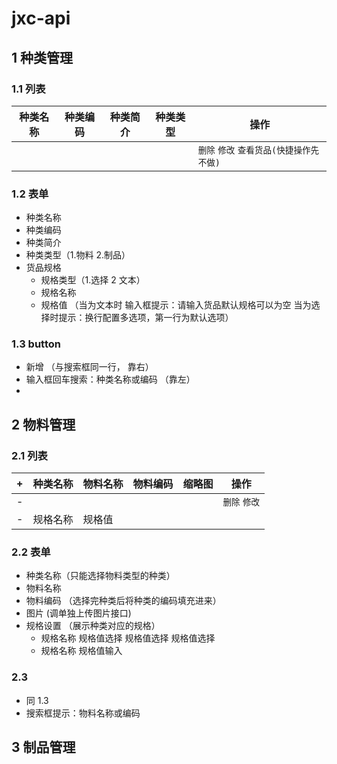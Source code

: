 # jxc-api
## 1 种类管理
### 1.1  列表
| 种类名称 | 种类编码      | 种类简介 | 种类类型 | 操作                        |
|------|-----------|------|------------|---------------------------|
|   |  |      |            | `删除` `修改` `查看货品(快捷操作先不做)` | 
### 1.2 表单
- 种类名称
- 种类编码
- 种类简介
- 种类类型（1.物料 2.制品）
- 货品规格
    - 规格类型（1.选择 2 文本）
    - 规格名称
    - 规格值 （当为文本时 输入框提示：请输入货品默认规格可以为空 当为选择时提示：换行配置多选项，第一行为默认选项）
### 1.3 button
- 新增 （与搜索框同一行， 靠右）
- 输入框回车搜索：种类名称或编码 （靠左）
- 
## 2 物料管理
### 2.1 列表

|+ | 种类名称 | 物料名称 | 物料编码 | 缩略图 | 操作    |
|--|------|------|--|------------|---------------------------|
|-|   |      |  |            | `删除` `修改` |
|-| 规格名称  |  规格值    |

### 2.2 表单
- 种类名称（只能选择物料类型的种类）
- 物料名称
- 物料编码 （选择完种类后将种类的编码填充进来）
- 图片 (调单独上传图片接口)
- 规格设置 （展示种类对应的规格）
  - 规格名称   规格值选择 规格值选择 规格值选择
  - 规格名称    规格值输入
### 2.3
- 同 1.3
- 搜索框提示：物料名称或编码
## 3 制品管理
